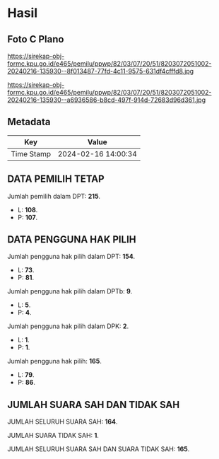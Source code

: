 # Hasil

## Foto C Plano

https://sirekap-obj-formc.kpu.go.id/e465/pemilu/ppwp/82/03/07/20/51/8203072051002-20240216-135930--8f013487-77fd-4c11-9575-631df4cfffd8.jpg

https://sirekap-obj-formc.kpu.go.id/e465/pemilu/ppwp/82/03/07/20/51/8203072051002-20240216-135930--a6936586-b8cd-497f-914d-72683d96d361.jpg


## Metadata

| Key        | Value               |
| ---------- | ------------------- |
| Time Stamp | 2024-02-16 14:00:34 |


## DATA PEMILIH TETAP

Jumlah pemilih dalam DPT: **215**.
 * L: **108**.
 * P: **107**.

## DATA PENGGUNA HAK PILIH

Jumlah pengguna hak pilih dalam DPT: **154**.
 * L: **73**.
 * P: **81**.

Jumlah pengguna hak pilih dalam DPTb: **9**.
 * L: **5**.
 * P: **4**.

Jumlah pengguna hak pilih dalam DPK: **2**.
 * L: **1**.
 * P: **1**.

Jumlah pengguna hak pilih: **165**.
 * L: **79**.
 * P: **86**.

## JUMLAH SUARA SAH DAN TIDAK SAH

JUMLAH SELURUH SUARA SAH: **164**.

JUMLAH SUARA TIDAK SAH: **1**.

JUMLAH SELURUH SUARA SAH DAN SUARA TIDAK SAH: **165**.


